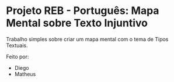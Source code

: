 # Projeto REB - Português: Mapa Mental sobre Texto Injuntivo

Trabalho simples sobre criar um mapa mental com o tema de Tipos Textuais.

Feito por:
  - Diego
  - Matheus
